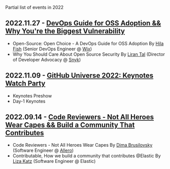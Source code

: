Partial list of events in 2022

## 2022.11.27 - [DevOps Guide for OSS Adoption && Why You're the Biggest Vulnerability](https://www.meetup.com/github-user-group/events/289352728/)

* Open-Source: Open Choice - A DevOps Guide for OSS Adoption By [Hila Fish](https://www.linkedin.com/in/hila-fish/) (Senior DevOps Engineer @ [Wix](https://www.wix.com/))
* Why You Should Care About Open Source Security By [Liran Tal](https://www.linkedin.com/in/lirantal/) (Director of Developer Advocacy @ [Snyk](https://snyk.io/))

## 2022.11.09 - [GitHub Universe 2022: Keynotes Watch Party](https://www.meetup.com/github-user-group/events/289371091/)

* Keynotes Preshow
* Day-1 Keynotes

## 2022.09.14 - [Code Reviewers - Not All Heroes Wear Capes && Build a Community That Contributes](https://www.meetup.com/github-user-group/events/288312571/)

* Code Reviewers - Not All Heroes Wear Capes By [Dima Brusilovsky](https://www.linkedin.com/in/dima-brusilovsky/) (Software Engineer @ [Allero](https://github.com/allero-io/allero/))
* Contributable, How we build a community that contributes @Elastic By [Liza Katz](https://www.linkedin.com/in/lizak/) (Software Engineer @ Elastic)
